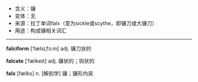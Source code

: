 - <span class="definition">含义：镰</span>
- <span class="definition">变体：无</span>
- <span class="definition">来源：拉丁单词falx（意为sickle或scythe，即镰刀或大镰刀）</span>
- <span class="definition">用途：构成镰相关词汇</span>

---

<span class="vocabulary">**falciform**</span> [ˈfælsɪˌfɔ:m] adj. 镰刀状的

<span class="vocabulary">**falcate**</span> [ˈfælkeɪt] adj. 镰状的；钩状的

<span class="vocabulary">**falx**</span> [fælks] n. [解剖学] 镰；镰形内突
